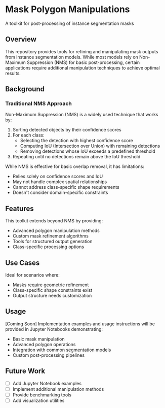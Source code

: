 # Mask Polygon Manipulations

A toolkit for post-processing of instance segmentation masks

## Overview

This repository provides tools for refining and manipulating mask outputs from instance segmentation models. While most models rely on Non-Maximum Suppression (NMS) for basic post-processing, certain applications require additional manipulation techniques to achieve optimal results.

## Background

### Traditional NMS Approach

Non-Maximum Suppression (NMS) is a widely used technique that works by:
1. Sorting detected objects by their confidence scores
2. For each class:
   - Selecting the detection with highest confidence score
   - Computing IoU (Intersection over Union) with remaining detections
   - Removing detections whose IoU exceeds a predefined threshold
3. Repeating until no detections remain above the IoU threshold

While NMS is effective for basic overlap removal, it has limitations:
- Relies solely on confidence scores and IoU
- May not handle complex spatial relationships
- Cannot address class-specific shape requirements
- Doesn't consider domain-specific constraints

## Features

This toolkit extends beyond NMS by providing:
- Advanced polygon manipulation methods
- Custom mask refinement algorithms
- Tools for structured output generation
- Class-specific processing options

## Use Cases

Ideal for scenarios where:
- Masks require geometric refinement
- Class-specific shape constraints exist
- Output structure needs customization


## Usage

[Coming Soon] Implementation examples and usage instructions will be provided in Jupyter Notebooks demonstrating:
- Basic mask manipulation
- Advanced polygon operations
- Integration with common segmentation models
- Custom post-processing pipelines


## Future Work

- [ ] Add Jupyter Notebook examples
- [ ] Implement additional manipulation methods
- [ ] Provide benchmarking tools
- [ ] Add visualization utilities
